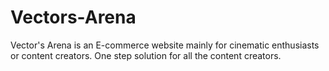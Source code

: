 # Vectors-Arena
Vector's Arena is an E-commerce website mainly for cinematic enthusiasts or content creators. One step solution for all the content creators.
